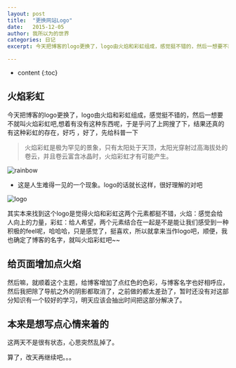 ```yaml
---
layout: post
title:  "更换网站Logo"
date:   2015-12-05
author: 我所以为的世界
categories: 日记
excerpt: 今天把博客的logo更换了，logo由火焰和彩虹组成，感觉挺不错的，然后一想要不就叫火焰彩虹吧,想着有没有这种东西呢，于是乎问了上网搜了下，结果还真的有这种彩虹的存在，好巧 .....

---
```

* content
{:toc}

## 火焰彩虹
今天把博客的logo更换了，logo由火焰和彩虹组成，感觉挺不错的，然后一想要不就叫火焰彩虹吧,想着有没有这种东西呢，于是乎问了上网搜了下，结果还真的有这种彩虹的存在，好巧 ，好了，先给科普一下 

> 火焰彩虹是极为罕见的景象，只有太阳处于天顶，太阳光穿射过高海拔处的卷云，并且卷云富含冰晶时，火焰彩虹才有可能产生。

![rainbow](http://7xonct.com1.z0.glb.clouddn.com/blog/rainbow.jpg)


* 这是人生难得一见的一个现象。logo的话就长这样，很好理解的对吧


![logo](http://7xonct.com1.z0.glb.clouddn.com/logo/blog_logo.png)


其实本来找到这个logo是觉得火焰和彩虹这两个元素都挺不错，火焰：感觉会给人向上的力量，彩虹：给人希望，两个元素结合在一起是不是能让我们感受到一种积极的feel呢，哈哈哈，只是感觉了，挺喜欢，所以就拿来当作logo吧，顺便，我也确定了博客的名字，就叫火焰彩虹吧~~




## 给页面增加点火焰

然后嘛，就顺着这个主题，给博客增加了点红色的色彩，与博客名字也好相呼应，然后我把除了导航之外的阴影都取消了，之前做的都太差劲了，暂时还没有对这部分知识有一个较好的学习，明天应该会抽出时间把这部分解决了。




## 本来是想写点心情来着的

这两天不是很有状态，心思突然乱掉了。


算了，改天再继续吧。。。



